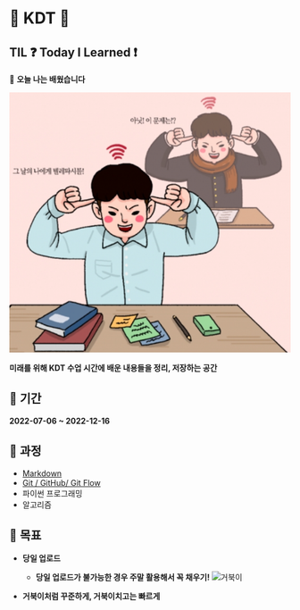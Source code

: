 # 👏 KDT 👏
## TIL ❓ **Today I Learned** ❗
📝 **오늘 나는 배웠습니다**

![공부](README.assets/공부.PNG)

**미래를 위해 KDT 수업 시간에 배운 내용들을 정리, 저장하는 공간**





## 📅 기간

**2022-07-06 ~ 2022-12-16**



## 🏫 과정 ##

- [Markdown](https://github.com/9776mk/TIL/blob/master/MARKDOWN/Markdown.md)
- [Git / GitHub/ Git Flow](https://github.com/9776mk/TIL/blob/master/Git/Git.md)
- 파이썬 프로그래밍
- 알고리즘



## 🚩 목표

- **당일 업로드**
   - **당일 업로드가 불가능한 경우 주말 활용해서 꼭 채우기!**
      ![거북이](README.assets/거북이.gif)

- **거북이처럼 꾸준하게, 거북이치고는 빠르게**

